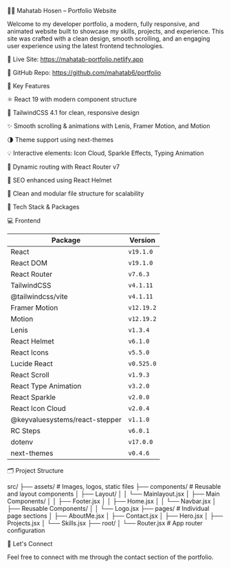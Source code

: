 👨‍💻 Mahatab Hosen – Portfolio Website


Welcome to my developer portfolio, a modern, fully responsive, and animated website built to showcase my skills, projects, and experience. This site was crafted with a clean design, smooth scrolling, and an engaging user experience using the latest frontend technologies.

🔗 Live Site: https://mahatab-portfolio.netlify.app

📁 GitHub Repo: https://github.com/mahatab6/portfolio

🚀 Key Features

⚛️ React 19 with modern component structure

🎨 TailwindCSS 4.1 for clean, responsive design

✨ Smooth scrolling & animations with Lenis, Framer Motion, and Motion

🌗 Theme support using next-themes

💡 Interactive elements: Icon Cloud, Sparkle Effects, Typing Animation

📄 Dynamic routing with React Router v7

🧠 SEO enhanced using React Helmet

🔧 Clean and modular file structure for scalability


🧩 Tech Stack & Packages

💻 Frontend

| Package                        | Version    |
| ------------------------------ | ---------- |
| React                          | `v19.1.0`  |
| React DOM                      | `v19.1.0`  |
| React Router                   | `v7.6.3`   |
| TailwindCSS                    | `v4.1.11`  |
| @tailwindcss/vite              | `v4.1.11`  |
| Framer Motion                  | `v12.19.2` |
| Motion                         | `v12.19.2` |
| Lenis                          | `v1.3.4`   |
| React Helmet                   | `v6.1.0`   |
| React Icons                    | `v5.5.0`   |
| Lucide React                   | `v0.525.0` |
| React Scroll                   | `v1.9.3`   |
| React Type Animation           | `v3.2.0`   |
| React Sparkle                  | `v2.0.0`   |
| React Icon Cloud               | `v2.0.4`   |
| @keyvaluesystems/react-stepper | `v1.1.0`   |
| RC Steps                       | `v6.0.1`   |
| dotenv                         | `v17.0.0`  |
| next-themes                    | `v0.4.6`   |


🗂️ Project Structure

src/
├── assets/                  # Images, logos, static files
├── components/              # Reusable and layout components
│   ├── Layout/
│   │   └── Mainlayout.jsx
│   ├── Main Components/
│   │   ├── Footer.jsx
│   │   ├── Home.jsx
│   │   └── Navbar.jsx
│   ├── Reusable Components/
│   │   └── Logo.jsx
├── pages/                   # Individual page sections
│   ├── AboutMe.jsx
│   ├── Contact.jsx
│   ├── Hero.jsx
│   ├── Projects.jsx
│   └── Skills.jsx
├── root/
│   └── Router.jsx           # App router configuration


👋 Let's Connect

Feel free to connect with me through the contact section of the portfolio. 
